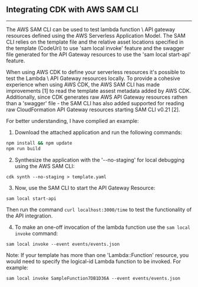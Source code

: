 ## Integrating CDK with AWS SAM CLI
---

The AWS SAM CLI can be used to test lambda function \ API gateway resources defined using the AWS Serverless Application Model. The SAM CLI relies on the template file and the relative asset locations specified in the template (CodeUri) to use 'sam local invoke' feature and the swagger file generated for the API Gateway resources to use the 'sam local start-api' feature.

When using AWS CDK to define your serverless resources it's possible to test the Lambda \ API Gateway resources locally. To provide a cohesive experience when using AWS CDK, the AWS SAM CLI has made improvements [1] to read the template assest metadata added by AWS CDK. Additionally, since CDK generates raw AWS API Gateway resources rathen than a 'swagger' file - the SAM CLI has also added supported for reading raw CloudFormation API Gateway resources starting SAM CLI v0.21 [2]. 

For better understanding, I have complied an example:

1. Download the attached application and run the following commands:

```bash
npm install && npm update
npm run build
```

2. Synthesize the application with the '--no-staging' for local debugging using the AWS SAM CLI:

```
cdk synth --no-staging > template.yaml
```

3. Now, use the SAM CLI to start the API Gateway Resource:

```
sam local start-api
```

Then run the command `curl localhost:3000/time` to test the functionality of the API integration.

4. To make an one-off invocation of the lambda function use the `sam local invoke` command:

```
sam local invoke --event events/events.json
```

Note: If your template has more than one 'Lambda::Function' resource, you would need to specify the logical-id Lambda function to be invoked. For example:
   
```
sam local invoke SampleFunction7DB1D36A --event events/events.json
```
